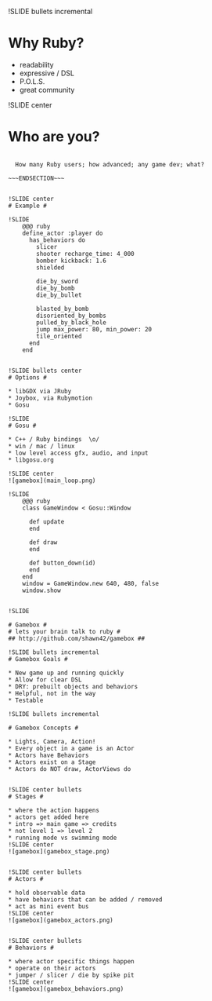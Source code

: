 !SLIDE bullets incremental
# Why Ruby? #

* readability
* expressive / DSL
* P.O.L.S.
* great community


!SLIDE center
# Who are you? #

~~~SECTION:notes~~~

  How many Ruby users; how advanced; any game dev; what?

~~~ENDSECTION~~~


!SLIDE center
# Example #

!SLIDE
	@@@ ruby
	define_actor :player do
	  has_behaviors do
	    slicer
	    shooter recharge_time: 4_000
	    bomber kickback: 1.6
	    shielded

	    die_by_sword
	    die_by_bomb
	    die_by_bullet

	    blasted_by_bomb
	    disoriented_by_bombs
	    pulled_by_black_hole
	    jump max_power: 80, min_power: 20
	    tile_oriented
	  end
	end


!SLIDE bullets center
# Options #

* libGDX via JRuby
* Joybox, via Rubymotion
* Gosu

!SLIDE 
# Gosu #

* C++ / Ruby bindings  \o/
* win / mac / linux
* low level access gfx, audio, and input
* libgosu.org

!SLIDE center
![gamebox](main_loop.png)

!SLIDE
	@@@ ruby
	class GameWindow < Gosu::Window

	  def update
	  end

	  def draw
	  end

	  def button_down(id)
	  end
	end
	window = GameWindow.new 640, 480, false
	window.show


!SLIDE

# Gamebox #
# lets your brain talk to ruby #
## http://github.com/shawn42/gamebox ##

!SLIDE bullets incremental
# Gamebox Goals #

* New game up and running quickly
* Allow for clear DSL
* DRY: prebuilt objects and behaviors
* Helpful, not in the way
* Testable

!SLIDE bullets incremental

# Gamebox Concepts #

* Lights, Camera, Action!
* Every object in a game is an Actor
* Actors have Behaviors
* Actors exist on a Stage
* Actors do NOT draw, ActorViews do


!SLIDE center bullets
# Stages #

* where the action happens
* actors get added here
* intro => main game => credits
* not level 1 => level 2
* running mode vs swimming mode 
!SLIDE center
![gamebox](gamebox_stage.png)


!SLIDE center bullets
# Actors #

* hold observable data
* have behaviors that can be added / removed
* act as mini event bus
!SLIDE center
![gamebox](gamebox_actors.png)


!SLIDE center bullets
# Behaviors #

* where actor specific things happen
* operate on their actors
* jumper / slicer / die by spike pit
!SLIDE center
![gamebox](gamebox_behaviors.png)


